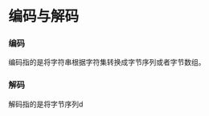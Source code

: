 # 编码与解码
### 编码
  编码指的是将字符串根据字符集转换成字节序列或者字节数组。
### 解码
  解码指的是将字节序列d
<!--stackedit_data:
eyJoaXN0b3J5IjpbLTg5NDA0MzE2NywtMTkxNTEzNTc4OCwtNz
g2MDc0NTc0XX0=
-->